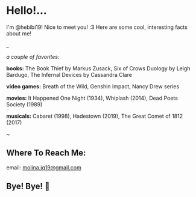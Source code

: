 # Hello!...
I'm @hebibi19! Nice to meet you! :3
Here are some cool, interesting facts about me!

_

*a couple of favorites:*

**books:** The Book Thief by Markus Zusack, Six of Crows Duology by Leigh Bardugo, The Infernal Devices by Cassandra Clare

**video games:** Breath of the Wild, Genshin Impact, Nancy Drew series

**movies:** It Happened One Night (1934), Whiplash (2014), Dead Poets Society (1989)

**musicals:** Cabaret (1998), Hadestown (2019), The Great Comet of 1812 (2017)


~


## Where To Reach Me:
email: molina.jq19@gmail.com

## Bye! Bye! 🍓 
